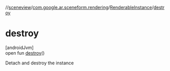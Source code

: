 //[sceneview](../../../index.md)/[com.google.ar.sceneform.rendering](../index.md)/[RenderableInstance](index.md)/[destroy](destroy.md)

# destroy

[androidJvm]\
open fun [destroy](destroy.md)()

Detach and destroy the instance
